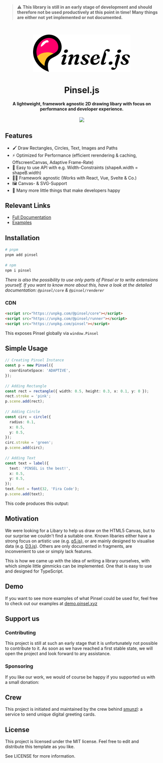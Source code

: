 > :warning: **This library is still in an early stage of development and should therefore not be used productively at this point in time! Many things are either not yet implemented or not documented.**

<p align="center" style="margin-top:3rem">
  <img src="./pinsel-logo-v-0-5.png" width="320px"/>
</p>
<h1 align="center">Pinsel.js</h1>
<h4 align="center">A lightweight, framework agnostic 2D drawing libary with focus on performance and developer experience.</h4>

<p align="center" style="margin-top:0.5rem">
  <a href="https://badge.fury.io/js/pinsel">
    <img src="https://badge.fury.io/js/pinsel.svg">
  </a>
</p>


## Features

- 🖌️ Draw Rectangles, Circles, Text, Images and Paths
- ⚡️ Optimized for Performance (efficient rerendering & caching, OffscreenCanvas, Adaptive Frame-Rate)
- 🔗 Easy to use API with e.g. Width-Constraints (shapeA.width = shapeB.width)
- 🙏🏽 Framework agnostic (Works with React, Vue, Svelte & Co.)
- 🖼️ Canvas- & SVG-Support
- 🎁 Many more little things that make developers happy

## Relevant Links
- [Full Documentation](https://docs.pinsel.xyz)
- [Examples](https://demo.pinsel.xyz)

## Installation

```bash
# pnpm
pnpm add pinsel

# npm
npm i pinsel
```

_There is also the possibility to use only parts of Pinsel or to write extensions yourself. If you want to know more about this, have a look at the detailed documentation: `@pinsel/core` & `@pinsel/renderer`_

### CDN

```html
<script src="https://unpkg.com/@pinsel/core"></script>
<script src="https://unpkg.com/@pinsel/runner"></script>
<script src="https://unpkg.com/pinsel"></script>
```

This exposes Pinsel globally  via `window.Pinsel`

## Simple Usage

```typescript
// Creating Pinsel Instance
const p = new Pinsel({
  coordinateSpace: 'ADAPTIVE',
});

// Adding Rectangle
const rect = rectangle({ width: 0.5, height: 0.3, x: 0.1, y: 0 });
rect.stroke = 'pink';
p.scene.add(rect);

// Adding Circle
const circ = circle({
  radius: 0.1,
  x: 0.5,
  y: 0.5,
});
circ.stroke = 'green';
p.scene.add(circ);

// Adding Text
const text = label({
  text: 'PINSEL is the best!',
  x: 0.5,
  y: 0.5,
});
text.font = font(32, 'Fira Code');
p.scene.add(text);
```

This code produces this output:


## Motivation

We were looking for a Libary to help us draw on the HTML5 Canvas, but to our surprise we couldn't find a suitable one. Known libaries either have a strong focus on artistic use (e.g. [p5.js](https://github.com/processing/p5.js?files=1)), or are mainly designed to visualise data (e.g. [D3.js](https://github.com/d3/d3)). Others are only documented in fragments, are inconvenient to use or simply lack features.

This is how we came up with the idea of writing a library ourselves, with which simple little gimmicks can be implemented. One that is easy to use and designed for TypeScript.

## Demo

If you want to see more examples of what Pinsel could be used for, feel free to check out our examples at [demo.pinsel.xyz](https://demo.pinsel.xyz)

## Support us 

### Contributing
This project is still at such an early stage that it is unfortunately not possible to contribute to it. As soon as we have reached a first stable state, we will open the project and look forward to any assistance.

### Sponsoring
If you like our work, we would of course be happy if you supported us with a small donation:

## Crew

This project is initiated and maintained by the crew behind [smunzl](https://smunzl.com): a service to send unique digital greeting cards.

## License

This project is licensed under the MIT license. Feel free to edit and distribute this template as you like.

See LICENSE for more information.
